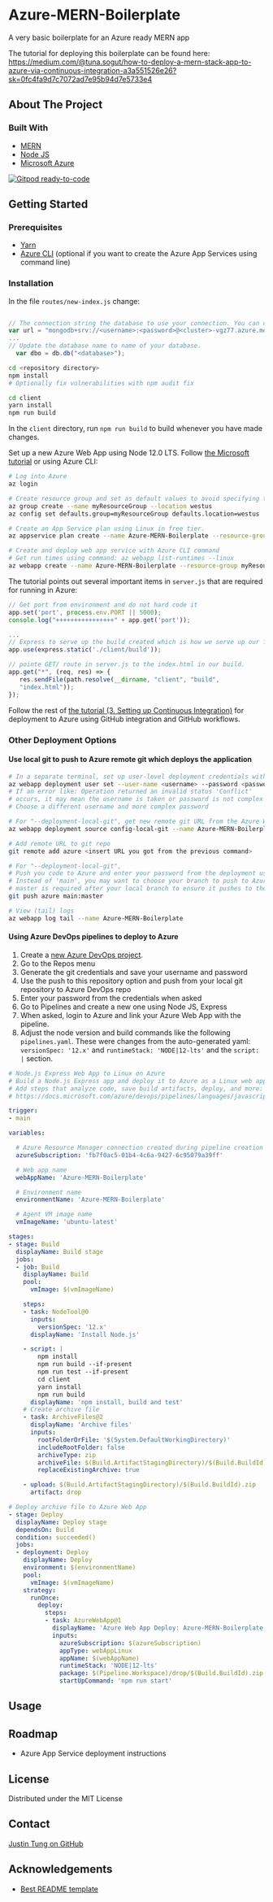 # Azure-MERN-Boilerplate

A very basic boilerplate for an Azure ready MERN app

The tutorial for deploying this boilerplate can be found here:
<https://medium.com/@tuna.sogut/how-to-deploy-a-mern-stack-app-to-azure-via-continuous-integration-a3a551526e26?sk=0fc4fa9d7c7072ad7e95b94d7e5733e4>

## About The Project

### Built With

- [MERN](https://www.mongodb.com/mern-stack)
- [Node JS](https://nodejs.org/en/)
- [Microsoft Azure](https://azure.microsoft.com/)

[![Gitpod ready-to-code](https://img.shields.io/badge/Gitpod-ready--to--code-blue?logo=gitpod)](https://gitpod.io/#https://github.com/justintungonline/)

## Getting Started

### Prerequisites

- [Yarn](https://classic.yarnpkg.com/en/docs/install#windows-stable)
- [Azure CLI](https://docs.microsoft.com/en-us/cli/azure/) (optional if you want to create the Azure App Services using command line)

### Installation

In the file `routes/new-index.js` change:

```js

// The connection string the database to use your connection. You can create free one from MongoDB Atlas (https://www.mongodb.com/cloud/atlas) and create a database and initial collection.
var url = "mongodb+srv://<username>:<password>@<cluster>-vgz77.azure.mongodb.net/test?retryWrites=true&w=majority";
...
// Update the database name to name of your database.
  var dbo = db.db("<database>");
```

```sh
cd <repository directory>
npm install
# Optionally fix vulnerabilities with npm audit fix

cd client
yarn install
npm run build
```

In the `client` directory, run `npm run build` to build whenever you have made changes.

Set up a new Azure Web App using Node 12.0 LTS. Follow [the Microsoft tutorial](https://docs.microsoft.com/en-us/azure/app-service/quickstart-nodejs) or using Azure CLI:

```sh
# Log into Azure
az login

# Create resource group and set as default values to avoid specifying them each time later
az group create --name myResourceGroup --location westus
az config set defaults.group=myResourceGroup defaults.location=westus

# Create an App Service plan using Linux in free tier.
az appservice plan create --name Azure-MERN-Boilerplate --resource-group myResourceGroup --sku FREE --is-linux

# Create and deploy web app service with Azure CLI command
# Get run times using command: az webapp list-runtimes --linux
az webapp create --name Azure-MERN-Boilerplate --resource-group myResourceGroup --plan Azure-MERN-Boilerplate --runtime "NODE|12-lts"
```

The tutorial points out several important items in `server.js` that are required for running in Azure:

```js
// Get port from environment and do not hard code it
app.set('port', process.env.PORT || 5000);
console.log("++++++++++++++++" + app.get('port'));

...
// Express to serve up the build created which is how we serve up our frontend up on Azure.
app.use(express.static('./client/build'));

// pointe GET/ route in server.js to the index.html in our build.
app.get("*", (req, res) => {
   res.sendFile(path.resolve(__dirname, "client", "build",     
   "index.html"));
});

```
Follow the rest of [the tutorial (3. Setting up Continuous Integration)](https://medium.com/@tuna.sogut/how-to-deploy-a-mern-stack-app-to-azure-via-continuous-integration-a3a551526e26?sk=0fc4fa9d7c7072ad7e95b94d7e5733e4) for deployment to Azure using GitHub integration and GitHub workflows.

### Other Deployment Options

#### Use local git to push to Azure remote git which deploys the application

```sh
# In a separate terminal, set up user-level deployment credentials with Azure CLI
az webapp deployment user set --user-name <username> --password <password>
# If an error like: Operation returned an invalid status 'Conflict'
# occurs, it may mean the username is taken or password is not complex enough.
# Choose a different username and more complex password

# For "--deployment-local-git", get new remote git URL from the Azure Web App deployment setting or with:
az webapp deployment source config-local-git --name Azure-MERN-Boilerplate --resource-group myResourceGroup --query url --output tsv

# Add remote URL to git repo
git remote add azure <insert URL you got from the previous command>

# For "--deployment-local-git",
# Push you code to Azure and enter your password from the deployment user set command previously when asked. 
# Instead of 'main', you may want to choose your branch to push to Azure. 
# master is required after your local branch to ensure it pushes to the 'master' branch read for Azure deployment
git push azure main:master

# View (tail) logs
az webapp log tail --name Azure-MERN-Boilerplate
```

#### Using Azure DevOps pipelines to deploy to Azure

1. Create a [new Azure DevOps project](https://dev.azure.com).
2. Go to the Repos menu
3. Generate the git credentials and save your username and password
4. Use the push to this repository option and push from your local git repository to Azure DevOps repo
5. Enter your password from the credentials when asked
6. Go to Pipelines and create a new one using Node JS, Express
7. When asked, login to Azure and link your Azure Web App with the pipeline.
8. Adjust the node version and build commands like the following `pipelines.yaml`. These were changes from the auto-generated yaml: `versionSpec: '12.x'` and `runtimeStack: 'NODE|12-lts'` and the `script: |` section.

```yaml
# Node.js Express Web App to Linux on Azure
# Build a Node.js Express app and deploy it to Azure as a Linux web app.
# Add steps that analyze code, save build artifacts, deploy, and more:
# https://docs.microsoft.com/azure/devops/pipelines/languages/javascript

trigger:
- main

variables:

  # Azure Resource Manager connection created during pipeline creation
  azureSubscription: 'fb7f0ac5-01b4-4c6a-9427-6c95079a39ff'

  # Web app name
  webAppName: 'Azure-MERN-Boilerplate'

  # Environment name
  environmentName: 'Azure-MERN-Boilerplate'

  # Agent VM image name
  vmImageName: 'ubuntu-latest'

stages:
- stage: Build
  displayName: Build stage
  jobs:
  - job: Build
    displayName: Build
    pool:
      vmImage: $(vmImageName)

    steps:
    - task: NodeTool@0
      inputs:
        versionSpec: '12.x'
      displayName: 'Install Node.js'

    - script: |
        npm install
        npm run build --if-present
        npm run test --if-present
        cd client
        yarn install
        npm run build
      displayName: 'npm install, build and test'
    # Create archive file
    - task: ArchiveFiles@2
      displayName: 'Archive files'
      inputs:
        rootFolderOrFile: '$(System.DefaultWorkingDirectory)'
        includeRootFolder: false
        archiveType: zip
        archiveFile: $(Build.ArtifactStagingDirectory)/$(Build.BuildId).zip
        replaceExistingArchive: true

    - upload: $(Build.ArtifactStagingDirectory)/$(Build.BuildId).zip
      artifact: drop

# Deploy archive file to Azure Web App
- stage: Deploy
  displayName: Deploy stage
  dependsOn: Build
  condition: succeeded()
  jobs:
  - deployment: Deploy
    displayName: Deploy
    environment: $(environmentName)
    pool:
      vmImage: $(vmImageName)
    strategy:
      runOnce:
        deploy:
          steps:
          - task: AzureWebApp@1
            displayName: 'Azure Web App Deploy: Azure-MERN-Boilerplate'
            inputs:
              azureSubscription: $(azureSubscription)
              appType: webAppLinux
              appName: $(webAppName)
              runtimeStack: 'NODE|12-lts'
              package: $(Pipeline.Workspace)/drop/$(Build.BuildId).zip
              startUpCommand: 'npm run start'
```

## Usage

## Roadmap

- Azure App Service deployment instructions

## License

Distributed under the MIT License

## Contact

[Justin Tung on GitHub](https://github.com/justintungonline/)

## Acknowledgements

- [Best README template](https://github.com/othneildrew/Best-README-Template/blob/master/README.md)
